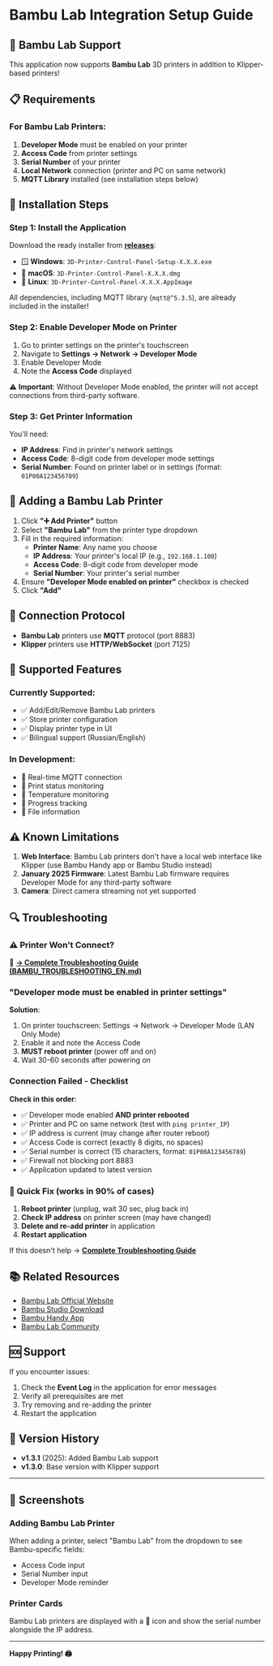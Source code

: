# Bambu Lab Integration Setup Guide

## 🎋 Bambu Lab Support

This application now supports **Bambu Lab** 3D printers in addition to Klipper-based printers!

## 📋 Requirements

### For Bambu Lab Printers:

1. **Developer Mode** must be enabled on your printer
2. **Access Code** from printer settings
3. **Serial Number** of your printer
4. **Local Network** connection (printer and PC on same network)
5. **MQTT Library** installed (see installation steps below)

## 🔧 Installation Steps

### Step 1: Install the Application

Download the ready installer from [**releases**](https://github.com/Tombraider2006/KCP/releases/):

- 🪟 **Windows**: `3D-Printer-Control-Panel-Setup-X.X.X.exe`
- 🍎 **macOS**: `3D-Printer-Control-Panel-X.X.X.dmg`
- 🐧 **Linux**: `3D-Printer-Control-Panel-X.X.X.AppImage`

All dependencies, including MQTT library (`mqtt@^5.3.5`), are already included in the installer!

### Step 2: Enable Developer Mode on Printer

1. Go to printer settings on the printer's touchscreen
2. Navigate to **Settings → Network → Developer Mode**
3. Enable Developer Mode
4. Note the **Access Code** displayed

⚠️ **Important**: Without Developer Mode enabled, the printer will not accept connections from third-party software.

### Step 3: Get Printer Information

You'll need:

- **IP Address**: Find in printer's network settings
- **Access Code**: 8-digit code from developer mode settings
- **Serial Number**: Found on printer label or in settings (format: `01P00A123456789`)

## 📱 Adding a Bambu Lab Printer

1. Click **"➕ Add Printer"** button
2. Select **"Bambu Lab"** from the printer type dropdown
3. Fill in the required information:
   - **Printer Name**: Any name you choose
   - **IP Address**: Your printer's local IP (e.g., `192.168.1.100`)
   - **Access Code**: 8-digit code from developer mode
   - **Serial Number**: Your printer's serial number
4. Ensure **"Developer Mode enabled on printer"** checkbox is checked
5. Click **"Add"**

## 🔌 Connection Protocol

- **Bambu Lab** printers use **MQTT** protocol (port 8883)
- **Klipper** printers use **HTTP/WebSocket** (port 7125)

## 🎯 Supported Features

### Currently Supported:
- ✅ Add/Edit/Remove Bambu Lab printers
- ✅ Store printer configuration
- ✅ Display printer type in UI
- ✅ Bilingual support (Russian/English)

### In Development:
- 🔄 Real-time MQTT connection
- 🔄 Print status monitoring
- 🔄 Temperature monitoring
- 🔄 Progress tracking
- 🔄 File information

## ⚠️ Known Limitations

1. **Web Interface**: Bambu Lab printers don't have a local web interface like Klipper (use Bambu Handy app or Bambu Studio instead)
2. **January 2025 Firmware**: Latest Bambu Lab firmware requires Developer Mode for any third-party software
3. **Camera**: Direct camera streaming not yet supported

## 🔍 Troubleshooting

### ⚠️ Printer Won't Connect?

📖 **[→ Complete Troubleshooting Guide (BAMBU_TROUBLESHOOTING_EN.md)](BAMBU_TROUBLESHOOTING_EN.md)**

### "Developer mode must be enabled in printer settings"

**Solution**: 
1. On printer touchscreen: Settings → Network → Developer Mode (LAN Only Mode)
2. Enable it and note the Access Code
3. **MUST reboot printer** (power off and on)
4. Wait 30-60 seconds after powering on

### Connection Failed - Checklist

**Check in this order**:
- ✅ Developer mode enabled **AND printer rebooted**
- ✅ Printer and PC on same network (test with `ping printer_IP`)
- ✅ IP address is current (may change after router reboot)
- ✅ Access Code is correct (exactly 8 digits, no spaces)
- ✅ Serial number is correct (15 characters, format: `01P00A123456789`)
- ✅ Firewall not blocking port 8883
- ✅ Application updated to latest version

### 🚀 Quick Fix (works in 90% of cases)

1. **Reboot printer** (unplug, wait 30 sec, plug back in)
2. **Check IP address** on printer screen (may have changed)
3. **Delete and re-add printer** in application
4. **Restart application**

If this doesn't help → **[Complete Troubleshooting Guide](BAMBU_TROUBLESHOOTING_EN.md)**

## 📚 Related Resources

- [Bambu Lab Official Website](https://bambulab.com)
- [Bambu Studio Download](https://bambulab.com/download)
- [Bambu Handy App](https://bambulab.com/download)
- [Bambu Lab Community](https://bambulab.com/community)

## 🆘 Support

If you encounter issues:

1. Check the **Event Log** in the application for error messages
2. Verify all prerequisites are met
3. Try removing and re-adding the printer
4. Restart the application

## 🔄 Version History

- **v1.3.1** (2025): Added Bambu Lab support
- **v1.3.0**: Base version with Klipper support

---

## 🎨 Screenshots

### Adding Bambu Lab Printer
When adding a printer, select "Bambu Lab" from the dropdown to see Bambu-specific fields:
- Access Code input
- Serial Number input
- Developer Mode reminder

### Printer Cards
Bambu Lab printers are displayed with a 🎋 icon and show the serial number alongside the IP address.

---

**Happy Printing! 🖨️**

